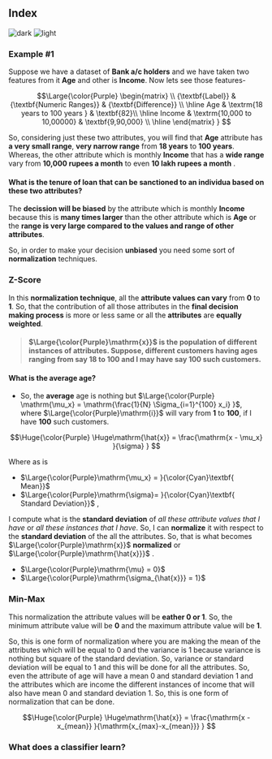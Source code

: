 ## Index
![dark](https://user-images.githubusercontent.com/12748752/141935752-90492d2e-7904-4f9f-a5a1-c4e59ddc3a33.png)
![light](https://user-images.githubusercontent.com/12748752/141935760-406edb8f-cb9b-4e30-9b69-9153b52c28b4.png)

### Example #1
Suppose we have a dataset of **Bank a/c holders** and we have taken two features from it **Age** and other is **Income**. Now lets see those features- 

$$\Large{\color{Purple}
\begin{matrix}
\\ {\textbf{Label}} & {\textbf{Numeric Ranges}} & {\textbf{Difference}} \\ 
\hline
Age                  & \textrm{18 years to 100 years } &  \textbf{82}\\ 
\hline
Income               &  \textrm{10,000 to 10,00000}  &  \textbf{9,90,000} \\ 
\hline
\end{matrix}
}
$$


So, considering just these two attributes, you will find that **Age** attribute has **a very small range**, **very narrow range** from **18 years** to **100 years**. Whereas, the other attribute which is monthly **Income** that has a **wide range** vary from **10,000 rupees a month** to even **10 lakh rupees a month** . 
#### What is the tenure of loan that can be sanctioned to an individua based on these two attributes? 

The **decission will be biased** by the attribute which is monthly **Income** because this is **many times larger** than the other attribute which is **Age** or the **range is very large compared to the values and range of other attributes**. 

So, in order to make your decision **unbiased** you need some sort of **normalization** techniques.

### Z-Score
In this **normalization technique**, all the **attribute values can vary** from **0** to **1**. So, that the contribution of all those attributes in the **final decision making process** is more or less same or all the **attributes** are **equally weighted**.

> #### $\Large{\color{Purple}\mathrm{x}}$ is the population of different instances of attributes. Suppose, different customers having **ages** ranging from say **18** to **100** and I may have say **100 such customers**. 

#### What is the average age?
* So, the **average** age is nothing but $\Large{\color{Purple} \mathrm{\mu_x} = \mathrm{\frac{1}{N} \Sigma_{i=1}^{100} x_i} }$, where $\Large{\color{Purple}\mathrm{i}}$ will vary from **1** to **100**, if I have **100** such customers.

$$\Huge{\color{Purple} 
\Huge\mathrm{\hat{x}} = \frac{\mathrm{x - \mu_x} }{\sigma}
}
$$

Where as is
* $\Large{\color{Purple}\mathrm{\mu_x} = }{\color{Cyan}\textbf{ Mean}}$ 
* $\Large{\color{Purple}\mathrm{\sigma}= }{\color{Cyan}\textbf{ Standard Deviation}}$ ,

I compute what is the **standard deviation** of _all these attribute values that I have_ or _all these instances that I have_. So, I can **normalize** it with respect to the **standard deviation** of the all the attributes. So, that is what becomes $\Large{\color{Purple}\mathrm{x}}$ **normalized** or $\Large{\color{Purple}\mathrm{\hat{x}}}$ .

   *  $\Large{\color{Purple}\mathrm{\mu} = 0}$
   *  $\Large{\color{Purple}\mathrm{\sigma_{\hat{x}}} = 1}$


### Min-Max
This normalization the attribute values will be **eather 0 or 1**. So, the minimum attribute value will be **0** and the maximum attribute value will be **1**.

So, this is one form of normalization where you are making the mean of the attributes which will be equal to 0 and the variance is 1 because variance is nothing but square of the standard deviation. So, variance or standard deviation will be equal to 1 and this will be done for all the attributes. So, even the attribute of age will have a mean 0 and standard deviation 1 and the attributes which are income the different instances of income that will also have mean 0 and standard deviation 1. So, this is one form of normalization that can be done.

$$\Huge{\color{Purple} 
\Huge\mathrm{\hat{x}} = \frac{\mathrm{x - x_{mean}} }{\mathrm{x_{max}-x_{mean}}}
}
$$



### What does a classifier learn?
